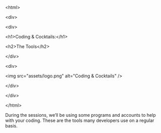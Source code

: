 &lt;html&gt;

&lt;div&gt;

&lt;div&gt;

&lt;h1&gt;Coding & Cocktails:&lt;/h1&gt;

&lt;h2&gt;The Tools&lt;/h2&gt;

&lt;/div&gt;

&lt;div&gt;

&lt;img src="assets/logo.png" alt="Coding & Cocktails" /&gt;

&lt;/div&gt;

&lt;/div&gt;

&lt;/html&gt;

During the sessions, we’ll be using some programs and accounts to help with your coding. These are the tools many developers use on a regular basis.

